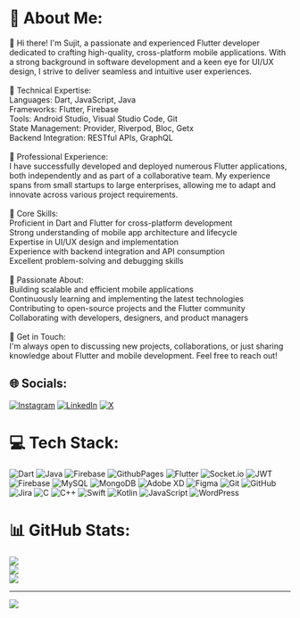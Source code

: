 # 💫 About Me:
👋 Hi there! I'm  Sujit, a passionate and experienced Flutter developer dedicated to crafting high-quality, cross-platform mobile applications. With a strong background in software development and a keen eye for UI/UX design, I strive to deliver seamless and intuitive user experiences.<br><br>🔹 Technical Expertise:<br>Languages: Dart, JavaScript, Java<br>Frameworks: Flutter, Firebase<br>Tools: Android Studio, Visual Studio Code, Git<br>State Management: Provider, Riverpod, Bloc, Getx<br>Backend Integration: RESTful APIs, GraphQL<br><br>🔹 Professional Experience:<br>I have successfully developed and deployed numerous Flutter applications, both independently and as part of a collaborative team. My experience spans from small startups to large enterprises, allowing me to adapt and innovate across various project requirements.<br><br>🔹 Core Skills:<br>Proficient in Dart and Flutter for cross-platform development<br>Strong understanding of mobile app architecture and lifecycle<br>Expertise in UI/UX design and implementation<br>Experience with backend integration and API consumption<br>Excellent problem-solving and debugging skills<br><br>🔹 Passionate About:<br>Building scalable and efficient mobile applications<br>Continuously learning and implementing the latest technologies<br>Contributing to open-source projects and the Flutter community<br>Collaborating with developers, designers, and product managers<br><br>🔹 Get in Touch:<br>I'm always open to discussing new projects, collaborations, or just sharing knowledge about Flutter and mobile development. Feel free to reach out!<br>


## 🌐 Socials:
[![Instagram](https://img.shields.io/badge/Instagram-%23E4405F.svg?logo=Instagram&logoColor=white)](https://instagram.com/Sujitmore21) [![LinkedIn](https://img.shields.io/badge/LinkedIn-%230077B5.svg?logo=linkedin&logoColor=white)](https://linkedin.com/in/sujit-m-b01517165) [![X](https://img.shields.io/badge/X-black.svg?logo=X&logoColor=white)](https://x.com/Sujitmore21) 

# 💻 Tech Stack:
![Dart](https://img.shields.io/badge/dart-%230175C2.svg?style=for-the-badge&logo=dart&logoColor=white) ![Java](https://img.shields.io/badge/java-%23ED8B00.svg?style=for-the-badge&logo=openjdk&logoColor=white) ![Firebase](https://img.shields.io/badge/firebase-%23039BE5.svg?style=for-the-badge&logo=firebase) ![GithubPages](https://img.shields.io/badge/github%20pages-121013?style=for-the-badge&logo=github&logoColor=white) ![Flutter](https://img.shields.io/badge/Flutter-%2302569B.svg?style=for-the-badge&logo=Flutter&logoColor=white) ![Socket.io](https://img.shields.io/badge/Socket.io-black?style=for-the-badge&logo=socket.io&badgeColor=010101) ![JWT](https://img.shields.io/badge/JWT-black?style=for-the-badge&logo=JSON%20web%20tokens) ![Firebase](https://img.shields.io/badge/firebase-a08021?style=for-the-badge&logo=firebase&logoColor=ffcd34) ![MySQL](https://img.shields.io/badge/mysql-4479A1.svg?style=for-the-badge&logo=mysql&logoColor=white) ![MongoDB](https://img.shields.io/badge/MongoDB-%234ea94b.svg?style=for-the-badge&logo=mongodb&logoColor=white) ![Adobe XD](https://img.shields.io/badge/Adobe%20XD-470137?style=for-the-badge&logo=Adobe%20XD&logoColor=#FF61F6) ![Figma](https://img.shields.io/badge/figma-%23F24E1E.svg?style=for-the-badge&logo=figma&logoColor=white) ![Git](https://img.shields.io/badge/git-%23F05033.svg?style=for-the-badge&logo=git&logoColor=white) ![GitHub](https://img.shields.io/badge/github-%23121011.svg?style=for-the-badge&logo=github&logoColor=white) ![Jira](https://img.shields.io/badge/jira-%230A0FFF.svg?style=for-the-badge&logo=jira&logoColor=white) ![C](https://img.shields.io/badge/c-%2300599C.svg?style=for-the-badge&logo=c&logoColor=white) ![C++](https://img.shields.io/badge/c++-%2300599C.svg?style=for-the-badge&logo=c%2B%2B&logoColor=white) ![Swift](https://img.shields.io/badge/swift-F54A2A?style=for-the-badge&logo=swift&logoColor=white) ![Kotlin](https://img.shields.io/badge/kotlin-%237F52FF.svg?style=for-the-badge&logo=kotlin&logoColor=white) ![JavaScript](https://img.shields.io/badge/javascript-%23323330.svg?style=for-the-badge&logo=javascript&logoColor=%23F7DF1E) ![WordPress](https://img.shields.io/badge/WordPress-%23117AC9.svg?style=for-the-badge&logo=WordPress&logoColor=white)
# 📊 GitHub Stats:
![](https://github-readme-stats.vercel.app/api?username=Sujitmore21&theme=dark&hide_border=false&include_all_commits=true&count_private=true)<br/>
![](https://github-readme-streak-stats.herokuapp.com/?user=Sujitmore21&theme=dark&hide_border=false)<br/>
![](https://github-readme-stats.vercel.app/api/top-langs/?username=Sujitmore21&theme=dark&hide_border=false&include_all_commits=true&count_private=true&layout=compact)

---
[![](https://visitcount.itsvg.in/api?id=Sujitmore21&icon=0&color=0)](https://visitcount.itsvg.in)

<!-- Proudly created with GPRM ( https://gprm.itsvg.in ) -->
